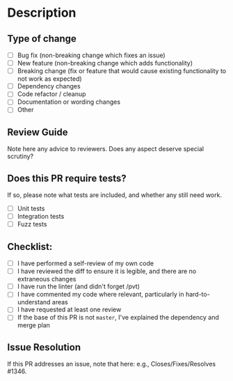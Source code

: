 # Description

## Type of change

- [ ] Bug fix (non-breaking change which fixes an issue)
- [ ] New feature (non-breaking change which adds functionality)
- [ ] Breaking change (fix or feature that would cause existing functionality to not work as expected)
- [ ] Dependency changes
- [ ] Code refactor / cleanup
- [ ] Documentation or wording changes
- [ ] Other

## Review Guide

Note here any advice to reviewers. Does any aspect deserve special scrutiny?

## Does this PR require tests?

If so, please note what tests are included, and whether any still need work.

- [ ] Unit tests
- [ ] Integration tests
- [ ] Fuzz tests

## Checklist:

- [ ] I have performed a self-review of my own code
- [ ] I have reviewed the diff to ensure it is legible, and there are no extraneous changes
- [ ] I have run the linter (and didn't forget /pvt)
- [ ] I have commented my code where relevant, particularly in hard-to-understand areas
- [ ] I have requested at least one review
- [ ] If the base of this PR is not `master`, I've explained the dependency and merge plan

## Issue Resolution

If this PR addresses an issue, note that here: e.g., Closes/Fixes/Resolves #1346.

